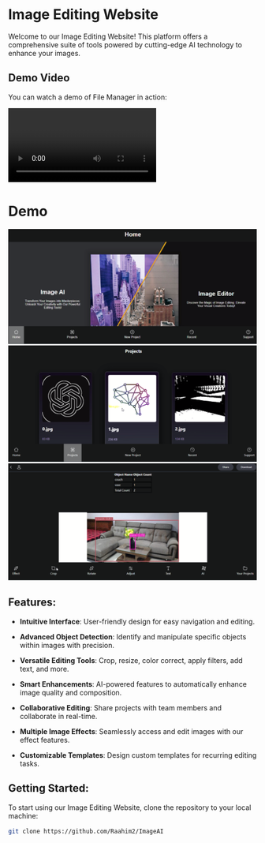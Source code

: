 # Image Editing Website

Welcome to our Image Editing Website! This platform offers a comprehensive suite of tools powered by cutting-edge AI technology to enhance your images.



## Demo Video

You can watch a demo of File Manager in action:

<video controls>
  <source src="https://github.com/Raahim2/ImageAI/blob/main/static/Demo%20Video/IMAGEAI-DEMO.mp4" type="video/mp4">
  Your browser does not support the video tag.
</video>

# Demo 

![Screenshot 1](https://github.com/Raahim2/ImageAI/blob/main/static/Demo%20Video/Demo1.png)
![Screenshot 2](https://github.com/Raahim2/ImageAI/blob/main/static/Demo%20Video/Demo2.png)
![Screenshot 3](https://github.com/Raahim2/ImageAI/blob/main/static/Demo%20Video/Demo3.png)


## Features:

- **Intuitive Interface**: User-friendly design for easy navigation and editing.
  
- **Advanced Object Detection**: Identify and manipulate specific objects within images with precision.
  
- **Versatile Editing Tools**: Crop, resize, color correct, apply filters, add text, and more.
  
- **Smart Enhancements**: AI-powered features to automatically enhance image quality and composition.
  
- **Collaborative Editing**: Share projects with team members and collaborate in real-time.
  
- **Multiple Image Effects**: Seamlessly access and edit images with our effect features.
  
- **Customizable Templates**: Design custom templates for recurring editing tasks.

## Getting Started:

To start using our Image Editing Website, clone the repository to your local machine:

```bash
git clone https://github.com/Raahim2/ImageAI
